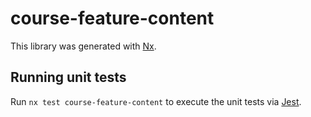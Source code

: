 # course-feature-content

This library was generated with [Nx](https://nx.dev).

## Running unit tests

Run `nx test course-feature-content` to execute the unit tests via [Jest](https://jestjs.io).
